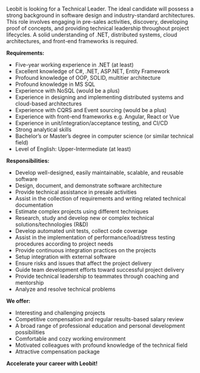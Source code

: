 Leobit is looking for a Technical Leader. The ideal candidate will possess a
strong background in software design and industry-standard architectures. This
role involves engaging in pre-sales activities, discovery, developing proof of
concepts, and providing technical leadership throughout project lifecycles. A
solid understanding of .NET, distributed systems, cloud architectures, and
front-end frameworks is required.

**Requirements:**

  * Five-year working experience in .NET (at least)
  * Excellent knowledge of C#, .NET, ASP.NET, Entity Framework
  * Profound knowledge of OOP, SOLID, multitier architecture
  * Profound knowledge in MS SQL
  * Experience with NoSQL (would be a plus)
  * Experience in designing and implementing distributed systems and cloud-based architectures
  * Experience with CQRS and Event sourcing (would be a plus)
  * Experience with front-end frameworks e.g. Angular, React or Vue
  * Experience in unit/integration/acceptance testing, and CI/CD
  * Strong analytical skills
  * Bachelor’s or Master’s degree in computer science (or similar technical field)
  * Level of English: Upper-Intermediate (at least)

**Responsibilities:**

  * Develop well-designed, easily maintainable, scalable, and reusable software
  * Design, document, and demonstrate software architecture
  * Provide technical assistance in presale activities
  * Assist in the collection of requirements and writing related technical documentation 
  * Estimate complex projects using different techniques
  * Research, study and develop new or complex technical solutions/technologies (R&D)
  * Develop automated unit tests, collect code coverage
  * Assist in the implementation of performance/load/stress testing procedures according to project needs
  * Provide continuous integration practices on the projects
  * Setup integration with external software
  * Ensure risks and issues that affect the project delivery
  * Guide team development efforts toward successful project delivery
  * Provide technical leadership to teammates through coaching and mentorship
  * Analyze and resolve technical problems

**We offer:**

  * Interesting and challenging projects
  * Competitive compensation and regular results-based salary review
  * A broad range of professional education and personal development possibilities
  * Comfortable and cozy working environment 
  * Motivated colleagues with profound knowledge of the technical field
  * Attractive compensation package

**Accelerate your career with Leobit!**